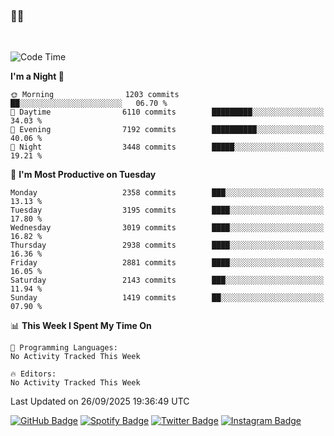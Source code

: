 ### 🤙🍺

<!-- <a href="https://github-readme-stats.vercel.app/api?username=hzak2xx&count_private=true&show_icons=true&theme=dracula">
  <img align="center" src="https://github-readme-stats.vercel.app/api?username=hzak2xx&count_private=true&show_icons=true&theme=dracula" />
</a>
</br> -->
</br>

<!--START_SECTION:waka-->
![Code Time](http://img.shields.io/badge/Code%20Time-4%2C209%20hrs%2040%20mins-blue)

**I'm a Night 🦉** 

```text
🌞 Morning                1203 commits        ██░░░░░░░░░░░░░░░░░░░░░░░   06.70 % 
🌆 Daytime                6110 commits        █████████░░░░░░░░░░░░░░░░   34.03 % 
🌃 Evening                7192 commits        ██████████░░░░░░░░░░░░░░░   40.06 % 
🌙 Night                  3448 commits        █████░░░░░░░░░░░░░░░░░░░░   19.21 % 
```
📅 **I'm Most Productive on Tuesday** 

```text
Monday                   2358 commits        ███░░░░░░░░░░░░░░░░░░░░░░   13.13 % 
Tuesday                  3195 commits        ████░░░░░░░░░░░░░░░░░░░░░   17.80 % 
Wednesday                3019 commits        ████░░░░░░░░░░░░░░░░░░░░░   16.82 % 
Thursday                 2938 commits        ████░░░░░░░░░░░░░░░░░░░░░   16.36 % 
Friday                   2881 commits        ████░░░░░░░░░░░░░░░░░░░░░   16.05 % 
Saturday                 2143 commits        ███░░░░░░░░░░░░░░░░░░░░░░   11.94 % 
Sunday                   1419 commits        ██░░░░░░░░░░░░░░░░░░░░░░░   07.90 % 
```


📊 **This Week I Spent My Time On** 

```text
💬 Programming Languages: 
No Activity Tracked This Week

🔥 Editors: 
No Activity Tracked This Week
```


 Last Updated on 26/09/2025 19:36:49 UTC
<!--END_SECTION:waka-->

[![GitHub Badge](https://img.shields.io/badge/GitHub-100000?style=for-the-badge&logo=github&logoColor=white)](https://github.com/hzak2xx)
[![Spotify Badge](https://img.shields.io/badge/Spotify-1ED760?&style=for-the-badge&logo=spotify&logoColor=white)](https://open.spotify.com/user/uf90s6sbbh75a1mt44clkhkvf)
[![Twitter Badge](https://img.shields.io/badge/Twitter-1DA1F2?style=for-the-badge&logo=twitter&logoColor=white)](https://twitter.com/hzak2xx)
[![Instagram Badge](https://img.shields.io/badge/Instagram-E4405F?style=for-the-badge&logo=instagram&logoColor=white)](https://www.instagram.com/hzak2xx/)
